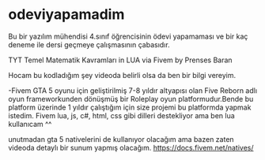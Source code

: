 # odeviyapamadim
Bu bir yazılım mühendisi 4.sınıf öğrencisinin ödevi yapamaması ve bir kaç deneme ile dersi geçmeye çalışmasının çabasıdır.



TYT Temel Matematik Kavramları in LUA via Fivem by Prenses Baran

Hocam bu kodladığım şey videoda belirli olsa da ben bir bilgi vereyim.

  -Fivem GTA 5 oyunu için geliştirilmiş 7-8 yıldır altyapısı olan Five Reborn adlı oyun frameworkunden dönüşmüş bir Roleplay oyun platformudur.Bende bu platform üzerinde
1 yıldır çalıştığım için size projemi bu platformda yapmak istedim. Fivem lua, js, c#, html, css gibi dilleri destekliyor ama ben lua kullanıcam ^^ 

unutmadan gta 5 nativelerini de kullanıyor olacağım ama bazen zaten videoda detaylı bir sunum yapmış olacağım. https://docs.fivem.net/natives/
